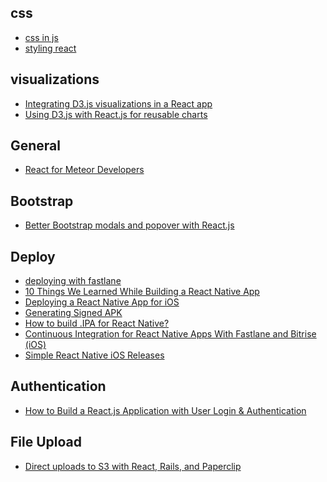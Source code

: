 css
---
- [css in js](https://github.com/MicheleBertoli/css-in-js)
- [styling react](http://survivejs.com/react/advanced-techniques/styling-react/)

visualizations
---
- [Integrating D3.js visualizations in a React app](http://nicolashery.com/integrating-d3js-visualizations-in-a-react-app/)
- [Using D3.js with React.js for reusable charts](https://10consulting.com/2014/02/19/d3-plus-reactjs-for-charting/)

General
---
- [React for Meteor Developers](http://blog.differential.com/react-for-meteor-developers/)

Bootstrap
---
- [Better Bootstrap modals and popover with React.js](https://clozeit.wordpress.com/2014/01/08/bootstrap-modals-and-popover-in-react-js/)

Deploy
---
- [deploying with fastlane](https://dbanck.svbtle.com/deploying-a-react-native-app-with-fastlane)
- [10 Things We Learned While Building a React Native App](https://medium.com/@tomgoldenberg/10-things-we-learned-while-building-a-react-native-app-44e22f1c06f#.d3005vvrg)
- [Deploying a React Native App for iOS](https://medium.com/react-native-development/deploying-a-react-native-app-for-ios-pt-1-a79dfd15acb8#.lk1gjkf41)
- [Generating Signed APK](https://facebook.github.io/react-native/docs/signed-apk-android.html)
- [How to build .IPA for React Native?](http://www.devsplanet.com/question/35476349)
- [Continuous Integration for React Native Apps With Fastlane and Bitrise (iOS)](http://blog.thebakery.io/continuous-integration-for-react-native-applications-with-fastlane-and-bitrise-ios-version/)
- [Simple React Native iOS Releases](https://shift.infinite.red/simple-react-native-ios-releases-4c28bb53a97b#.l47m74e8d)

Authentication
---
- [How to Build a React.js Application with User Login & Authentication](https://stormpath.com/blog/build-a-react-app-with-user-authentication)

File Upload
---
- [Direct uploads to S3 with React, Rails, and Paperclip](http://blog.littleblimp.com/post/119230396893/direct-uploads-to-s3-with-react-rails-and)
